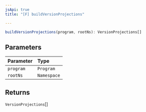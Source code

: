 ```yaml
---
jsApi: true
title: "[F] buildVersionProjections"

---
```

```ts
buildVersionProjections(program, rootNs): VersionProjections[]
```

## Parameters

| Parameter | Type |
| :------ | :------ |
| `program` | `Program` |
| `rootNs` | `Namespace` |

## Returns

`VersionProjections`[]
